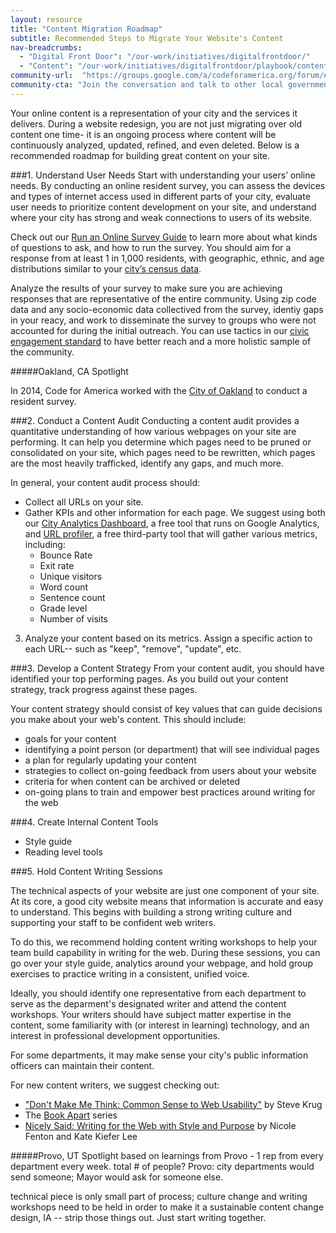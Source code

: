 ```yaml
---
layout: resource
title: "Content Migration Roadmap"
subtitle: Recommended Steps to Migrate Your Website's Content 
nav-breadcrumbs:
  - "Digital Front Door": "/our-work/initiatives/digitalfrontdoor/"
  - "Content": "/our-work/initiatives/digitalfrontdoor/playbook/content/"
community-url:	"https://groups.google.com/a/codeforamerica.org/forum/#!forum/digital-front-door"
community-cta: "Join the conversation and talk to other local government staff in our Digital Front Door community."
---
```


Your online content is a representation of your city and the services it delivers. During a website redesign, you are not just migrating over old content one time- it is an ongoing process where content will be continuously analyzed, updated, refined, and even deleted. Below is a recommended roadmap for building great content on your site. 

###1. Understand User Needs
Start with understanding your users’ online needs. By conducting an online resident survey, you can assess the devices and types of internet access used in different parts of your city, evaluate user needs to prioritize content development on your site, and understand where your city has strong and weak connections to users of its website. 

Check out our [Run an Online Survey Guide](http://www.codeforamerica.org/our-work/initiatives/digitalfrontdoor/playbook/user-needs/run-a-resident-survey.html) to learn more about what kinds of questions to ask, and how to run the survey. You should aim for a response from at least 1 in 1,000 residents, with geographic, ethnic, and age distributions similar to your [city’s census data](http://factfinder.census.gov/faces/nav/jsf/pages/download_center.xhtml). 

Analyze the results of your survey to make sure you are achieving responses that are representative of the entire community. Using zip code data and any socio-economic data collectived from the survey, identiy gaps in your reacy, and work to disseminate the survey to groups who were not accounted for during the initial outreach. You can use tactics in our [civic engagement standard](http://www.codeforamerica.org/governments/principles/engagement/) to have better reach and a more holistic sample of the community. 


#####Oakland, CA Spotlight

In 2014, Code for America worked with the [City of Oakland](http://digifrodo.tumblr.com/post/101788428227/what-are-people-looking-for-on-city-websites) to conduct a resident survey.  



###2. Conduct a Content Audit
Conducting a content audit provides a quantitative understanding of how various webpages on your site are performing. It can help you determine which pages need to be pruned or consolidated on your site, which pages need to be rewritten, which pages are the most heavily trafficked, identify any gaps, and much more. 

In general, your content audit process should: 

* Collect all URLs on your site. 
* Gather KPIs and other information for each page. We suggest using both our [City Analytics Dashboard](https://www.codeforamerica.org/apps/city-analytics-dashboard/), a free tool that runs on Google Analytics, and [URL profiler](http://urlprofiler.com/), a free third-party tool that will gather various metrics, including:
	* Bounce Rate
	 * Exit rate
	 * Unique visitors
	* Word count
	* Sentence count
	* Grade level
    * Number of visits 
	
3. Analyze your content based on its metrics. Assign a specific action to each URL-- such as "keep", "remove", "update", etc. 

###3. Develop a Content Strategy 
From your content audit, you should have identified your top performing pages. As you build out your content strategy, track progress against these pages. 

Your content strategy should consist of key values that can guide decisions you make about your web's content. This should include: 

* goals for your content 
* identifying a point person (or department) that will see individual pages
* a plan for regularly updating your content
* strategies to collect on-going feedback from users about your website
* criteria for when content can be archived or deleted 
* on-going plans to train and empower best practices around writing for the web 


###4. Create Internal Content Tools
 * Style guide
 * Reading level tools

###5. Hold Content Writing Sessions

The technical aspects of your website are just one component of your site. At its core, a good city website means that information is accurate and easy to understand. This begins with building a strong writing culture and supporting your staff to be confident web writers. 

To do this, we recommend holding content writing workshops to help your team build capability in writing for the web. During these sessions, you can go over your style guide, analytics around your webpage, and hold group exercises to practice writing in a consistent, unified voice.  

Ideally, you should identify one representative from each department to serve as the deparment's designated writer and attend the content workshops. Your writers should have subject matter expertise in the content, some familiarity with (or interest in learning) technology, and an interest in professional development opportunities. 

For some departments, it may make sense your city's public information officers can maintain their content. 


For new content writers, we suggest checking out: 

* ["Don't Make Me Think: Common Sense to Web Usability"](http://www.indusvalley.edu.pk/library/e%20books/Don%27t%20Make%20Me%20Think%20%20A%20Common%20Sense%20Approach%20To%20Web%20Usability.pdf) by Steve Krug
* The [Book Apart](http://abookapart.com/) series 
* [Nicely Said: Writing for the Web with Style and Purpose](http://www.nicelysaid.co/) by Nicole Fenton and Kate Kiefer Lee


#####Provo, UT Spotlight
based on learnings from Provo - 1 rep from every department every week. 
total # of people?
Provo: city departments would send someone; Mayor would ask for someone else. 


technical piece is only small part of process; culture change and writing workshops need to be held in order to make it a sustainable content change 
design, IA -- strip those things out. Just start writing together. 



